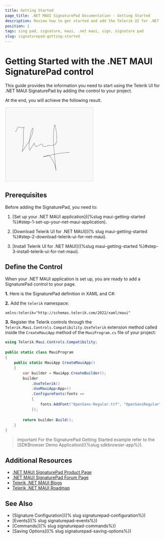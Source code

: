```yaml
---
title: Getting Started
page_title: .NET MAUI SignaturePad Documentation - Getting Started
description: Review how to get started and add the Telerik UI for .NET MAUI SignaturePad control in your application.
position: 1
tags: sing pad, signature, maui, .net maui, sign, signature pad
slug: signaturepad-getting-started
---
```


# Getting Started with the .NET MAUI SignaturePad control

This guide provides the information you need to start using the Telerik UI for .NET MAUI SignaturePad by adding the control to your project.

At the end, you will achieve the following result.

![.NET MAUI SignaturePad Getting Started](images/signaturepad-getting-started.png)

## Prerequisites

Before adding the SignaturePad, you need to:

1. [Set up your .NET MAUI application]({%slug maui-getting-started %}#step-1-set-up-your-net-maui-application).

1. [Download Telerik UI for .NET MAUI]({% slug maui-getting-started %}#step-2-download-telerik-ui-for-net-maui).

1. [Install Telerik UI for .NET MAUI]({%slug maui-getting-started %}#step-3-install-telerik-ui-for-net-maui).

## Define the Control

When your .NET MAUI application is set up, you are ready to add a SignaturePad control to your page.

**1.** Here is the SignaturePad definition in XAML and C#:

<snippet id='signaturepad-getting-started-xaml'/>
<snippet id='signaturepad-getting-started-csharp'/>

**2.** Add the `telerik` namespace:

```XAML
xmlns:telerik="http://schemas.telerik.com/2022/xaml/maui"
```

**3.** Register the Telerik controls through the `Telerik.Maui.Controls.Compatibility.UseTelerik` extension method called inside the `CreateMauiApp` method of the `MauiProgram.cs` file of your project:

```C#
using Telerik.Maui.Controls.Compatibility;

public static class MauiProgram
{
	public static MauiApp CreateMauiApp()
	{
		var builder = MauiApp.CreateBuilder();
		builder
			.UseTelerik()
			.UseMauiApp<App>()
			.ConfigureFonts(fonts =>
			{
				fonts.AddFont("OpenSans-Regular.ttf", "OpenSansRegular");
			});

		return builder.Build();
	}
}           
```

>important For the SignaturePad Getting Started example refer to the [SDKBrowser Demo Application]({%slug sdkbrowser-app%}).

## Additional Resources

- [.NET MAUI SignaturePad Product Page](https://www.telerik.com/maui-ui/signaturepad)
- [.NET MAUI SignaturePad Forum Page](https://www.telerik.com/forums/maui?tagId=1978)
- [Telerik .NET MAUI Blogs](https://www.telerik.com/blogs/mobile-net-maui)
- [Telerik .NET MAUI Roadmap](https://www.telerik.com/support/whats-new/maui-ui/roadmap)

## See Also

- [Signature Configuration]({% slug signaturepad-configuration%})
- [Events]({% slug signaturepad-events%})
- [Commands]({% slug signaturepad-commands%})
- [Saving Options]({% slug signaturepad-saving-options%})